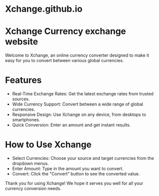# Xchange.github.io


# Xchange Currency exchange website 
Welcome to Xchange, an online currency converter designed to make it easy for you to convert between various global currencies. 

# Features
* Real-Time Exchange Rates: Get the latest exchange rates from trusted sources.
* Wide Currency Support: Convert between a wide range of global currencies.
* Responsive Design: Use Xchange on any device, from desktops to smartphones.
* Quick Conversion: Enter an amount and get instant results.

# How to Use Xchange
* Select Currencies: Choose your source and target currencies from the dropdown menus.
* Enter Amount: Type in the amount you want to convert.
* Convert: Click the "Convert" button to see the converted value.

Thank you for using Xchange! We hope it serves you well for all your currency conversion needs.

